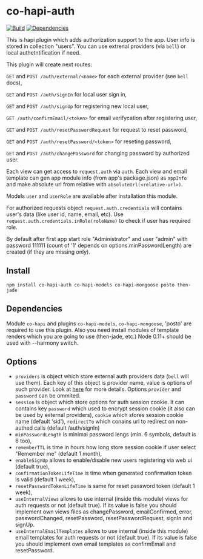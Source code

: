 co-hapi-auth
===========

[![Build](https://travis-ci.org/bandwidthcom/co-hapi-auth.png)](https://travis-ci.org/bandwidthcom/co-hapi-auth)
[![Dependencies](https://david-dm.org/bandwidthcom/co-hapi-auth.png)](https://david-dm.org/bandwidthcom/co-hapi-auth)

This is hapi plugin which adds authorization support to the app. User info is stored in collection "users". You can use extrenal providers (via `bell`) or local authetntification if need.

This plugin will create next routes:

`GET` and `POST /auth/external/<name>` for each external provider (see `bell` docs),

`GET` and `POST /auth/signIn` for local user sign in,

`GET` and `POST /auth/signUp` for registering new local user,

`GET /auth/confirmEmail/<token>` for email verifycation after registering user,

`GET` and `POST /auth/resetPasswordRequest` for request to reset password,

`GET` and `POST /auth/resetPassword/<token>` for reseting password,

`GET` and `POST /auth/changePassword` for changing password by authorized user.

Each view can get access to `request.auth` via `auth`. Each view and email template can gen app module info (from app's package.json) as `appInfo` and make absolute url from relative with `absoluteUrl(<relative-url>)`.

Models `user` and `userRole` are available after installation this module.

For authorized requests object `request.auth.credentials` will contains user's data (like user id, name, email, etc). Use `request.auth.credentials.inRole(roleName)` to check if user has required role.

By default after first app start role "Administrator" and user "admin" with password 111111 (count of '1' depends on options.minPasswordLength) are created (if they are missing only).


## Install

```
npm install co-hapi-auth co-hapi-models co-hapi-mongoose posto then-jade
```

## Dependencies
Module `co-hapi` and plugins `co-hapi-models`, `co-hapi-mongoose`, 'posto' are required to use this plugin.
Also you need install modules of template renders which you are going to use (then-jade, etc.)
Node 0.11+ should be used with --harmony switch.

## Options
 * `providers` is object which store external auth providers data (`bell` will use them). Each key of this object is provider name, value is options of such provider. Look at [here](https://github.com/hapijs/bell) for more details. Options `provider` and `password` can be ommited.
 * `session` is object which store options for auth session cookie. It can contains key `password` which used to encrypt session cookie (it also can be used by external providers), `cookie` which stores session cookie name (default 'sid'), `redirectTo` which conains url to redirect on non-authed calls (default /auth/signIn)
 * `minPasswordLength` is minimal password lengs (min. 6 symbols, default is 6 too),
 * `rememberTTL` is time in hours how long store session cookie if user select "Remember me" (default  1 month),
 * `enableSignUp` allows to enable/disable new users registering via web ui (default true),
 * `confirmationTokenLifeTime` is time when generated confirmation token is valid (default 1 week),
 * `resetPasswordTokenLifeTime` is same for reset password token (default 1 week),
 * `useInternalViews` allows to use internal (inside this module) views for auth requests or not (default true). If its value is false you should implement own views files as changePassword, emailConfirmed, error, passwordChanged, resetPassword, resetPasswordRequest, signIn and signUp.
 * `useInternalEmailTemplates` allows to use internal (inside this module) email templates for auth requests or not (default true). If its value is false you should implement own email templates as confirmEmail and resetPassword.
